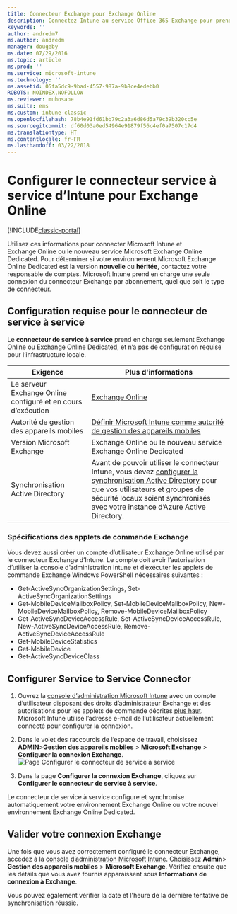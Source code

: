 ```yaml
---
title: Connecteur Exchange pour Exchange Online
description: Connectez Intune au service Office 365 Exchange pour prendre en charge la gestion des appareils mobiles via Exchange ActiveSync.
keywords: ''
author: andredm7
ms.author: andredm
manager: dougeby
ms.date: 07/29/2016
ms.topic: article
ms.prod: ''
ms.service: microsoft-intune
ms.technology: ''
ms.assetid: 05fa5dc9-9bad-4557-987a-9b8ce4edebb0
ROBOTS: NOINDEX,NOFOLLOW
ms.reviewer: muhosabe
ms.suite: ems
ms.custom: intune-classic
ms.openlocfilehash: 78b4e91fd61bb79c2a3a6d86d5a79c39b320cc5e
ms.sourcegitcommit: df60d03a0ed54964e91879f56c4ef0a7507c17d4
ms.translationtype: HT
ms.contentlocale: fr-FR
ms.lasthandoff: 03/22/2018
---
```

# <a name="configure-the-intune-service-to-service-connector-for-exchange-online"></a>Configurer le connecteur service à service d’Intune pour Exchange Online

[!INCLUDE[classic-portal](../includes/classic-portal.md)]

Utilisez ces informations pour connecter Microsoft Intune et Exchange Online ou le nouveau service Microsoft Exchange Online Dedicated. Pour déterminer si votre environnement Microsoft Exchange Online Dedicated est la version **nouvelle** ou **héritée**, contactez votre responsable de comptes. Microsoft Intune prend en charge une seule connexion du connecteur Exchange par abonnement, quel que soit le type de connecteur.

## <a name="service-to-service-connector-requirements"></a>Configuration requise pour le connecteur de service à service
Le **connecteur de service à service** prend en charge seulement Exchange Online ou Exchange Online Dedicated, et n’a pas de configuration requise pour l’infrastructure locale.

|Exigence|Plus d'informations|
|---------------|--------------------|
|Le serveur Exchange Online configuré et en cours d’exécution|[Exchange Online](https://technet.microsoft.com/library/jj200580.aspx) |
|Autorité de gestion des appareils mobiles| [Définir Microsoft Intune comme autorité de gestion des appareils mobiles](prerequisites-for-enrollment.md#step-2-set-mdm-authority)|
|Version Microsoft Exchange|Exchange Online ou le nouveau service Exchange Online Dedicated|/intune/users-permissions-add
|Synchronisation Active Directory|Avant de pouvoir utiliser le connecteur Intune, vous devez [configurer la synchronisation Active Directory](/intune/users-permissions-add) pour que vos utilisateurs et groupes de sécurité locaux soient synchronisés avec votre instance d’Azure Active Directory.|

### <a name="exchange-cmdlet-requirements"></a>Spécifications des applets de commande Exchange

Vous devez aussi créer un compte d’utilisateur Exchange Online utilisé par le connecteur Exchange d’Intune. Le compte doit avoir l’autorisation d’utiliser la console d’administration Intune et d’exécuter les applets de commande Exchange Windows PowerShell nécessaires suivantes :

 - Get-ActiveSyncOrganizationSettings, Set-ActiveSyncOrganizationSettings
 - Get-MobileDeviceMailboxPolicy, Set-MobileDeviceMailboxPolicy, New-MobileDeviceMailboxPolicy, Remove-MobileDeviceMailboxPolicy
 - Get-ActiveSyncDeviceAccessRule, Set-ActiveSyncDeviceAccessRule, New-ActiveSyncDeviceAccessRule, Remove-ActiveSyncDeviceAccessRule
 - Get-MobileDeviceStatistics
 - Get-MobileDevice
 - Get-ActiveSyncDeviceClass

## <a name="set-up-the-service-to-service-connector"></a>Configurer Service to Service Connector

1. Ouvrez la [console d’administration Microsoft Intune](https://manage.microsoft.com) avec un compte d’utilisateur disposant des droits d’administrateur Exchange et des autorisations pour les applets de commande décrites [plus haut](#exchange-cmdlet-requirements). Microsoft Intune utilise l’adresse e-mail de l’utilisateur actuellement connecté pour configurer la connexion.

2.  Dans le volet des raccourcis de l’espace de travail, choisissez **ADMIN**>**Gestion des appareils mobiles** > **Microsoft Exchange** > **Configurer la connexion Exchange**.
![Page Configurer le connecteur de service à service](../media/intunesa5cservicetoserviceconnector.png)

3.  Dans la page **Configurer la connexion Exchange**, cliquez sur **Configurer le connecteur de service à service**.


Le connecteur de service à service configure et synchronise automatiquement votre environnement Exchange Online ou votre nouvel environnement Exchange Online Dedicated.

## <a name="validate-your-exchange-connection"></a>Valider votre connexion Exchange

Une fois que vous avez correctement configuré le connecteur Exchange, accédez à la [console d’administration Microsoft Intune](https://manage.microsoft.com). Choisissez **Admin**> **Gestion des appareils mobiles** > **Microsoft Exchange**. Vérifiez ensuite que les détails que vous avez fournis apparaissent sous **Informations de connexion à Exchange**.

Vous pouvez également vérifier la date et l'heure de la dernière tentative de synchronisation réussie.
